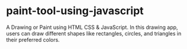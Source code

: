 # paint-tool-using-javascript
 A Drawing or Paint using HTML CSS &amp; JavaScript. In this drawing app, users can draw different shapes like rectangles, circles, and triangles in their preferred colors.
